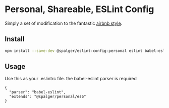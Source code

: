 # Personal, Shareable, ESLint Config

Simply a set of modification to the fantastic [airbnb style](https://github.com/airbnb/javascript/tree/master/packages/eslint-config-airbnb).

## Install

```bash
npm install --save-dev @spalger/eslint-config-personal eslint babel-eslint eslint-config-airbnb eslint-plugin-jsx-a11y eslint-plugin-import eslint-plugin-react
```

## Usage

Use this as your .eslintrc file. the babel-eslint parser is required

```
{
  "parser": "babel-eslint",
  "extends": "@spalger/personal/es6"
}
```

